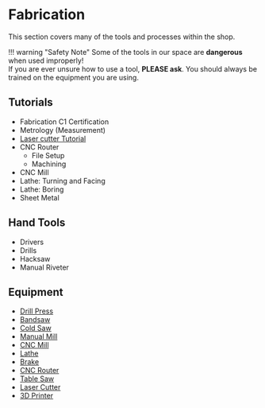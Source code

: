 # Fabrication

This section covers many of the tools and processes within the shop.

!!! warning "Safety Note"
    Some of the tools in our space are **dangerous** when used improperly!  
    If you are ever unsure how to use a tool, **PLEASE ask**. You should always be trained on the equipment you are using.

## Tutorials

- Fabrication C1 Certification
- Metrology (Measurement)
- [Laser cutter Tutorial](tutorials/laser_cutter_tutorial.md)
- CNC Router
  - File Setup
  - Machining
- CNC Mill
- Lathe: Turning and Facing
- Lathe: Boring
- Sheet Metal

## Hand Tools

- Drivers
- Drills
- Hacksaw
- Manual Riveter

## Equipment

- [Drill Press](equipment/drill_press.md)
- [Bandsaw](equipment/bandsaw.md)
- [Cold Saw](equipment/cold_saw.md)
- [Manual Mill](equipment/manual_mill.md)
- [CNC Mill](equipment/cnc_mill.md)
- [Lathe](equipment/lathe.md)
- [Brake](equipment/brake.md)
- [CNC Router](equipment/cnc_router.md)
- [Table Saw](equipment/table_saw.md)
- [Laser Cutter](equipment/laser_cutter.md)
- [3D Printer](equipment/3d_printer.md)
